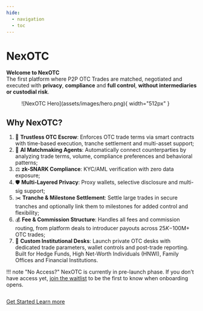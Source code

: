 ```yaml
---
hide:
  - navigation
  - toc
---
```


# NexOTC

**Welcome to NexOTC**
</br>The first platform where P2P OTC Trades are matched, negotiated and executed with **privacy**, **compliance** and **full control**, **without intermediaries or custodial risk**.

<figure markdown>
  ![NexOTC Hero](assets/images/hero.png){ width="512px" }
</figure>

## Why NexOTC?

1. 🔐 **Trustless OTC Escrow**: Enforces OTC trade terms via smart contracts with time-based execution, tranche settlement and multi-asset support;
2. 🤖 **AI Matchmaking Agents**: Automatically connect counterparties by analyzing trade terms, volume, compliance preferences and behavioral patterns;
3. ⚖️ **zk-SNARK Compliance**: KYC/AML verification with zero data exposure;
4. 🛡️ **Multi-Layered Privacy**: Proxy wallets, selective disclosure and multi-sig support;
5. ✂️ **Tranche & Milestone Settlement**: Settle large trades in secure tranches and optionally link them to milestones for added control and flexibility;
6. 💰 **Fee & Commission Structure**: Handles all fees and commission routing, from platform deals to introducer payouts across $25K-$100M+ OTC trades;
7. 🏦 **Custom Institutional Desks**: Launch private OTC desks with dedicated trade parameters, wallet controls and post-trade reporting. Built for Hedge Funds, High Net-Worth Individuals (HNWI), Family Offices and Financial Institutions.

!!! note "No Access?"
    NexOTC is currently in pre-launch phase. If you don’t have access yet, [join the waitlist](nexotc/waitlist.md) to be the first to know when onboarding opens.

<div style="margin-top: 2em">
<a href="nexotc/getting-started/" class="md-button md-button--primary">
Get Started
</a>
<a href="modules/overview/" class="md-button">
Learn more
</a>
</div>